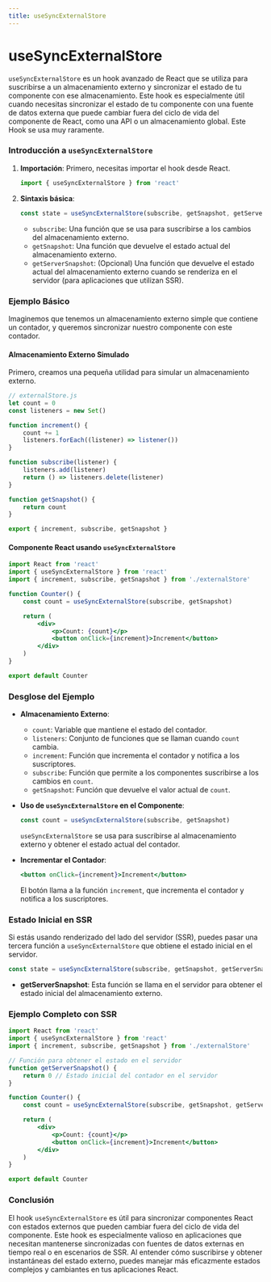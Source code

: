 ```yaml
---
title: useSyncExternalStore
---
```



# useSyncExternalStore

`useSyncExternalStore` es un hook avanzado de React que se utiliza para suscribirse a un almacenamiento externo y sincronizar el estado de tu componente con ese almacenamiento. Este hook es especialmente útil cuando necesitas sincronizar el estado de tu componente con una fuente de datos externa que puede cambiar fuera del ciclo de vida del componente de React, como una API o un almacenamiento global.
Este Hook se usa muy raramente.

### Introducción a `useSyncExternalStore`

1. **Importación**: Primero, necesitas importar el hook desde React.

    ```jsx
    import { useSyncExternalStore } from 'react'
    ```

2. **Sintaxis básica**:
    ```jsx
    const state = useSyncExternalStore(subscribe, getSnapshot, getServerSnapshot)
    ```
    - `subscribe`: Una función que se usa para suscribirse a los cambios del almacenamiento externo.
    - `getSnapshot`: Una función que devuelve el estado actual del almacenamiento externo.
    - `getServerSnapshot`: (Opcional) Una función que devuelve el estado actual del almacenamiento externo cuando se renderiza en el servidor (para aplicaciones que utilizan SSR).

### Ejemplo Básico

Imaginemos que tenemos un almacenamiento externo simple que contiene un contador, y queremos sincronizar nuestro componente con este contador.

#### Almacenamiento Externo Simulado

Primero, creamos una pequeña utilidad para simular un almacenamiento externo.

```jsx
// externalStore.js
let count = 0
const listeners = new Set()

function increment() {
    count += 1
    listeners.forEach((listener) => listener())
}

function subscribe(listener) {
    listeners.add(listener)
    return () => listeners.delete(listener)
}

function getSnapshot() {
    return count
}

export { increment, subscribe, getSnapshot }
```

#### Componente React usando `useSyncExternalStore`

```jsx
import React from 'react'
import { useSyncExternalStore } from 'react'
import { increment, subscribe, getSnapshot } from './externalStore'

function Counter() {
    const count = useSyncExternalStore(subscribe, getSnapshot)

    return (
        <div>
            <p>Count: {count}</p>
            <button onClick={increment}>Increment</button>
        </div>
    )
}

export default Counter
```

### Desglose del Ejemplo

-   **Almacenamiento Externo**:

    -   `count`: Variable que mantiene el estado del contador.
    -   `listeners`: Conjunto de funciones que se llaman cuando `count` cambia.
    -   `increment`: Función que incrementa el contador y notifica a los suscriptores.
    -   `subscribe`: Función que permite a los componentes suscribirse a los cambios en `count`.
    -   `getSnapshot`: Función que devuelve el valor actual de `count`.

-   **Uso de `useSyncExternalStore` en el Componente**:

    ```jsx
    const count = useSyncExternalStore(subscribe, getSnapshot)
    ```

    `useSyncExternalStore` se usa para suscribirse al almacenamiento externo y obtener el estado actual del contador.

-   **Incrementar el Contador**:
    ```jsx
    <button onClick={increment}>Increment</button>
    ```
    El botón llama a la función `increment`, que incrementa el contador y notifica a los suscriptores.

### Estado Inicial en SSR

Si estás usando renderizado del lado del servidor (SSR), puedes pasar una tercera función a `useSyncExternalStore` que obtiene el estado inicial en el servidor.

```jsx
const state = useSyncExternalStore(subscribe, getSnapshot, getServerSnapshot)
```

-   **getServerSnapshot**: Esta función se llama en el servidor para obtener el estado inicial del almacenamiento externo.

### Ejemplo Completo con SSR

```jsx
import React from 'react'
import { useSyncExternalStore } from 'react'
import { increment, subscribe, getSnapshot } from './externalStore'

// Función para obtener el estado en el servidor
function getServerSnapshot() {
    return 0 // Estado inicial del contador en el servidor
}

function Counter() {
    const count = useSyncExternalStore(subscribe, getSnapshot, getServerSnapshot)

    return (
        <div>
            <p>Count: {count}</p>
            <button onClick={increment}>Increment</button>
        </div>
    )
}

export default Counter
```

### Conclusión

El hook `useSyncExternalStore` es útil para sincronizar componentes React con estados externos que pueden cambiar fuera del ciclo de vida del componente. Este hook es especialmente valioso en aplicaciones que necesitan mantenerse sincronizadas con fuentes de datos externas en tiempo real o en escenarios de SSR. Al entender cómo suscribirse y obtener instantáneas del estado externo, puedes manejar más eficazmente estados complejos y cambiantes en tus aplicaciones React.
